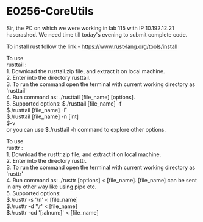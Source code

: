 # E0256-CoreUtils
Sir, the PC on which we were working in lab 115 with IP 10.192.12.21 hascrashed. We need time till today's evening to submit complete code.

To install rust follow the link:- https://www.rust-lang.org/tools/install<br />

To use<br /> 
rusttail :<br />
	1. Download the rusttail.zip file, and extract it on local machine.<br />
	2. Enter into the directory rusttail.<br />
	3. To run the command open the terminal with current working directory as 'rusttail'<br />
	4. Run command as: ./rusttail [file_name] [options].<br />
	5. Supported options: $./rusttail [file_name] -f  <br />
                        $./rusttail [file_name] -F<br />
                        $./rusttail [file_name] -n [int]<br />
			$-v<br />
			or you can use $./rusttail -h command to explore other options. <br />
				

To use<br />
rusttr : <br />
	1. Download the rusttr.zip file, and extract it on local machine.<br />
	2. Enter into the directory rusttr.<br />
	3. To run the command open the terminal with current working directory as 'rusttr'<br />
	4. Run command as: ./rusttr [options] < [file_name]. [file_name] can be sent in any other way like using pipe etc.<br />
	5. Supported options:<br />
                       $./rusttr -s '\n' < [file_name]<br />
                       $./rusttr -d '\r' < [file_name]<br />
                       $./rusttr -cd '[:alnum:]' < [file_name]<br />



